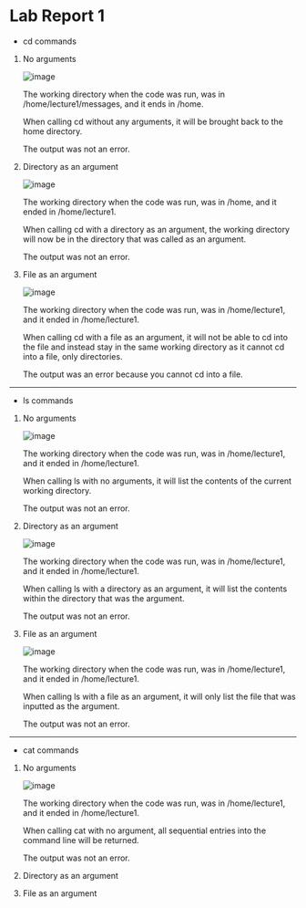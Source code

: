 # Lab Report 1	

* cd commands

1. No arguments

   ![image](https://github.com/Omeggos/cse15l-lab-reports/assets/105466539/5da483c8-d892-447a-9277-ac505461b4f1)
   
   The working directory when the code was run, was in /home/lecture1/messages, and it ends in /home.
   
   When calling cd without any arguments, it will be brought back to the home directory.
   
   The output was not an error.
   

2. Directory as an argument

   ![image](https://github.com/Omeggos/cse15l-lab-reports/assets/105466539/92b17b8f-b80c-4106-95ee-73f82fa60428)
   
   The working directory when the code was run, was in /home, and it ended in /home/lecture1.
   
   When calling cd with a directory as an argument, the working directory will now be in the directory that was called as an argument.

   The output was not an error.

3. File as an argument

   ![image](https://github.com/Omeggos/cse15l-lab-reports/assets/105466539/c61345ae-ac27-46df-b751-dabea6e8680b)

   The working directory when the code was run, was in /home/lecture1, and it ended in /home/lecture1.
   
   When calling cd with a file as an argument, it will not be able to cd into the file and instead stay in the same working directory as it cannot cd into a file, only directories.

   The output was an error because you cannot cd into a file. 

---

* ls commands

1. No arguments
 
   ![image](https://github.com/Omeggos/cse15l-lab-reports/assets/105466539/0911cbd8-53c8-42e4-89a1-b9cefe13397b)

   The working directory when the code was run, was in /home/lecture1, and it ended in /home/lecture1.

   When calling ls with no arguments, it will list the contents of the current working directory. 

   The output was not an error.
  
2. Directory as an argument

   ![image](https://github.com/Omeggos/cse15l-lab-reports/assets/105466539/d0ea9544-110d-4927-85fc-33064b005ac6)

   The working directory when the code was run, was in /home/lecture1, and it ended in /home/lecture1.

   When calling ls with a directory as an argument, it will list the contents within the directory that was the argument.

   The output was not an error.
   
3. File as an argument

   ![image](https://github.com/Omeggos/cse15l-lab-reports/assets/105466539/d3eacdd4-a3dc-4412-9fd9-e0dcbf51e6f4)

   The working directory when the code was run, was in /home/lecture1, and it ended in /home/lecture1.

   When calling ls with a file as an argument, it will only list the file that was inputted as the argument.

   The output was not an error.

 
---

* cat commands

1. No arguments

   ![image](https://github.com/Omeggos/cse15l-lab-reports/assets/105466539/d6716f51-8a0a-4f6c-99f9-e305c289705b)

   The working directory when the code was run, was in /home/lecture1, and it ended in /home/lecture1.

   When calling cat with no argument, all sequential entries into the command line will be returned.

   The output was not an error.

2. Directory as an argument
 
     
3. File as an argument
